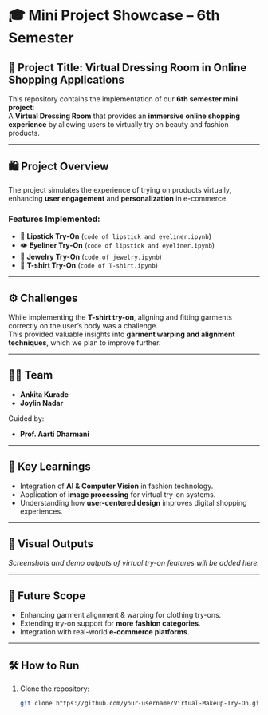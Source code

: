 # 🎓 Mini Project Showcase – 6th Semester  

## 🔖 Project Title: Virtual Dressing Room in Online Shopping Applications  

This repository contains the implementation of our **6th semester mini project**:  
A **Virtual Dressing Room** that provides an **immersive online shopping experience** by allowing users to virtually try on beauty and fashion products.  

---

## 🛍️ Project Overview  

The project simulates the experience of trying on products virtually, enhancing **user engagement** and **personalization** in e-commerce.  

### Features Implemented:
- 💄 **Lipstick Try-On** (`code of lipstick and eyeliner.ipynb`)  
- 👁️ **Eyeliner Try-On** (`code of lipstick and eyeliner.ipynb`)  
- 💍 **Jewelry Try-On** (`code of jewelry.ipynb`)  
- 👕 **T-shirt Try-On** (`code of T-shirt.ipynb`)  

---

## ⚙️ Challenges  

While implementing the **T-shirt try-on**, aligning and fitting garments correctly on the user’s body was a challenge.  
This provided valuable insights into **garment warping and alignment techniques**, which we plan to improve further.  

---

## 👩‍💻 Team  

- **Ankita Kurade**  
- **Joylin Nadar**  

Guided by:  
- **Prof. Aarti Dharmani**  

---

## 🚀 Key Learnings  

- Integration of **AI & Computer Vision** in fashion technology.  
- Application of **image processing** for virtual try-on systems.  
- Understanding how **user-centered design** improves digital shopping experiences.  

---

## 📸 Visual Outputs  

*Screenshots and demo outputs of virtual try-on features will be added here.*  

---

## 📌 Future Scope  

- Enhancing garment alignment & warping for clothing try-ons.  
- Extending try-on support for **more fashion categories**.  
- Integration with real-world **e-commerce platforms**.  

---

## 🛠️ How to Run  

1. Clone the repository:
   ```bash
   git clone https://github.com/your-username/Virtual-Makeup-Try-On.git

